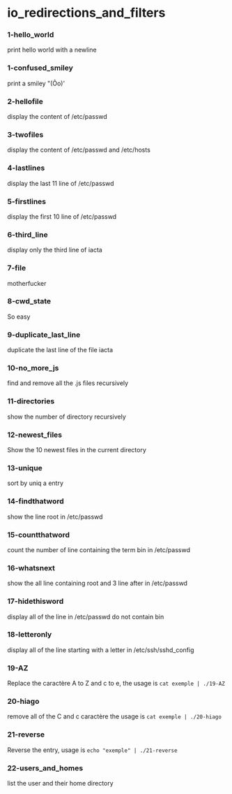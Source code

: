 # io_redirections_and_filters

### 1-hello_world
print hello world with a newline

### 1-confused_smiley
print a smiley "(Ôo)'

### 2-hellofile
display the content of /etc/passwd

### 3-twofiles
display the content of /etc/passwd and /etc/hosts

### 4-lastlines
display the last 11 line of /etc/passwd

### 5-firstlines
display the first 10 line of /etc/passwd

### 6-third_line
display only the third line of iacta

### 7-file
motherfucker

### 8-cwd_state 
So easy 

### 9-duplicate_last_line 
duplicate the last line of the file iacta

### 10-no_more_js
find and remove all the .js files recursively

### 11-directories
show the number of directory recursively

### 12-newest_files
Show the 10 newest files in the current directory

### 13-unique
sort by uniq a entry

### 14-findthatword
show the line root in /etc/passwd

### 15-countthatword
count the number of line containing the term bin in /etc/passwd

### 16-whatsnext
show the all line containing root and 3 line after in /etc/passwd

### 17-hidethisword
display all of the line in /etc/passwd do not contain bin

### 18-letteronly
display all of the line starting with a letter in /etc/ssh/sshd_config

### 19-AZ
Replace the caractère A to Z and c to e, the usage is `cat exemple | ./19-AZ`

### 20-hiago
remove all of the C and c caractère the usage is `cat exemple | ./20-hiago`

### 21-reverse 
Reverse the entry, usage is `echo "exemple" | ./21-reverse`

### 22-users_and_homes
list the user and their home directory
